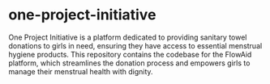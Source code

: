 # one-project-initiative
One Project Initiative is a platform dedicated to providing sanitary towel donations to girls in need, ensuring they have access to essential menstrual hygiene products. This repository contains the codebase for the FlowAid platform, which streamlines the donation process and empowers girls to manage their menstrual health with dignity.
